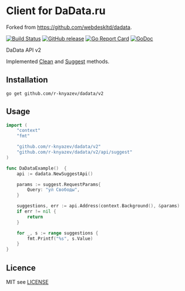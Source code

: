 # Client for DaData.ru

Forked from https://github.com/webdeskltd/dadata.


[![Build Status](https://travis-ci.org/ekomobile/dadata.svg)](https://travis-ci.org/ekomobile/dadata)
[![GitHub release](https://img.shields.io/github/release/ekomobile/dadata.svg)](https://github.com/ekomobile/dadata/releases)
[![Go Report Card](https://goreportcard.com/badge/github.com/ekomobile/dadata)](https://goreportcard.com/report/github.com/ekomobile/dadata)
[![GoDoc](https://godoc.org/github.com/ekomobile/dadata?status.svg)](https://godoc.org/github.com/ekomobile/dadata)

DaData API v2

Implemented [Clean](https://dadata.ru/api/clean/) and [Suggest](https://dadata.ru/api/suggest/) methods.

## Installation

`go get github.com/r-knyazev/dadata/v2`

## Usage
```go
import (
	"context"
	"fmt"

	"github.com/r-knyazev/dadata/v2"
	"github.com/r-knyazev/dadata/v2/api/suggest"
)

func DaDataExample()  {
	api := dadata.NewSuggestApi()

	params := suggest.RequestParams{
		Query: "ул Свободы",
	}

	suggestions, err := api.Address(context.Background(), &params)
	if err != nil {
		return
	}

	for _, s := range suggestions {
		fmt.Printf("%s", s.Value)
	}
}
```

## Licence
MIT see [LICENSE](LICENSE)
